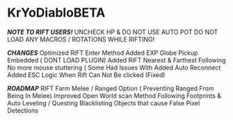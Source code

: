 # KrYoDiabloBETA

***NOTE TO RIFT USERS!***
UNCHECK HP & DO NOT USE AUTO POT
DO NOT LOAD ANY MACROS / ROTATIONS WHILE RIFTING!

***CHANGES***
Optimized RIFT Enter Method
Added EXP Globe Pickup Embedded ( DONT LOAD PLUGIN)
Added RIFT Nearest & Farthest Following
No more mouse stuttering ( Some Had Issues With
Added Auto Reconnect
Added ESC Logic When Rift Can Not Be clicked (Fixed)

***ROADMAP***
RIFT Farm Melee / Ranged Option ( Preventing Ranged From Being In Melee)
Improved Open World scan Method
Following Footprints & Auto Leveling / Questing
Blacklisting Objects that cause False Pixel Detections